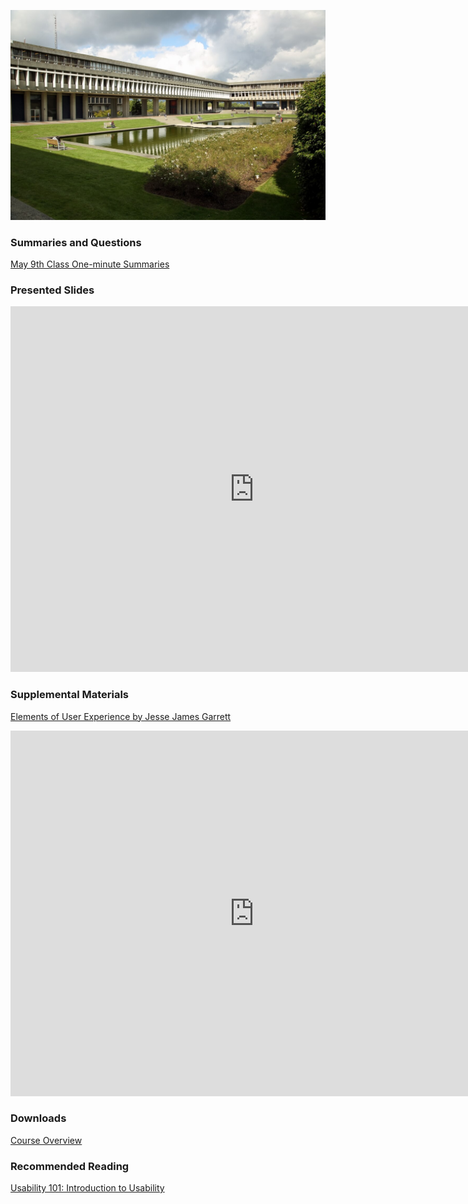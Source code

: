 ![SFU Burnaby](assets/images/10610701655_c57e2dc536_o.jpg ':class=banner-image')

### Summaries and Questions  
[May 9th Class One-minute Summaries](https://sso.canvaslms.com/courses/1924881/assignments/14377751)

### Presented Slides  
<div class="video-container"><iframe src="https://docs.google.com/presentation/d/e/2PACX-1vRnnRFelgw1ksq_p8Eryg3dnyLCRRLPf5fBgdwdv9p-tCIwcxqWvzDGrGbjxGHL7HqEJVpmV26ntk3a/embed?start=false&loop=false&delayms=3000" frameborder="0" width=780" height="585" allowfullscreen="true" mozallowfullscreen="true" webkitallowfullscreen="true"></iframe></div>

### Supplemental Materials  
[Elements of User Experience by Jesse James Garrett](https://qofr.files.wordpress.com/2016/11/q-of-r-presentation-11.pdf)
<div class="responsive-wrap"><iframe src="https://docs.google.com/viewer?url=http://infolab.stanford.edu/pub/papers/google.pdf&embedded=true" style="width:780px; height:585px;" frameborder="0"></iframe></div>

### Downloads
[Course Overview](https://sso.canvaslms.com/courses/1924881/files/folder/Downloads/Course%20Overview)  

### Recommended Reading  
<a class="embedly-card" data-card-controls="0" data-card-align="left" href="https://www.nngroup.com/articles/usability-101-introduction-to-usability/">Usability 101: Introduction to Usability</a>
<script async src="//cdn.embedly.com/widgets/platform.js" charset="UTF-8"></script>
